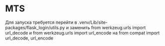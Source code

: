# MTS

Для запуска требуется перейти в .venv/Lib/site-packages/flask_login/utils.py и заменить from werkzeug.urls import url_decode и from werkzeug.urls import url_encode на from compat import url_decode, url_encode
